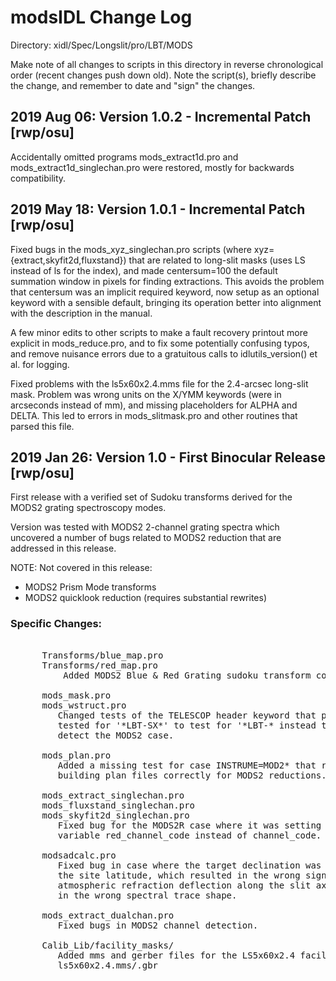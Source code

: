 # modsIDL Change Log

Directory: xidl/Spec/Longslit/pro/LBT/MODS

Make note of all changes to scripts in this directory in reverse
chronological order (recent changes push down old).  Note the
script(s), briefly describe the change, and remember to date and
"sign" the changes.

## 2019 Aug 06: Version 1.0.2 - Incremental Patch [rwp/osu]

Accidentally omitted programs mods_extract1d.pro and mods_extract1d_singlechan.pro were restored, mostly for
backwards compatibility.

## 2019 May 18: Version 1.0.1 - Incremental Patch [rwp/osu]

Fixed bugs in the mods_xyz_singlechan.pro scripts (where xyz={extract,skyfit2d,fluxstand}) that
are related to long-slit masks (uses LS instead of ls for the index),
and made centersum=100 the default summation window in pixels for finding extractions.  This avoids the problem
that centersum was an implicit required keyword, now setup as an optional keyword with a sensible default,
bringing its operation better into alignment with the description in the manual.

A few minor edits to other scripts to make a fault recovery printout more explicit in mods_reduce.pro, and
to fix some potentially confusing typos, and remove nuisance errors due to a gratuitous calls to idlutils_version()
et al. for logging.

Fixed problems with the ls5x60x2.4.mms file for the 2.4-arcsec long-slit mask.  Problem was wrong units on the
X/YMM keywords (were in arcseconds instead of mm), and missing placeholders for ALPHA and DELTA.  This led to errors
in mods_slitmask.pro and other routines that parsed this file.


## 2019 Jan 26: Version 1.0 - First Binocular Release [rwp/osu]

First release with a verified set of Sudoku transforms derived for
the MODS2 grating spectroscopy modes.

Version was tested with MODS2 2-channel grating spectra which
uncovered a number of bugs related to MODS2 reduction that are
addressed in this release.

NOTE: Not covered in this release:
 * MODS2 Prism Mode transforms
 * MODS2 quicklook reduction (requires substantial rewrites)

### Specific Changes:
<pre>    
      Transforms/blue_map.pro
      Transforms/red_map.pro
          Added MODS2 Blue & Red Grating sudoku transform coefficients

      mods_mask.pro
      mods_wstruct.pro
         Changed tests of the TELESCOP header keyword that previous
         tested for '*LBT-SX*' to test for '*LBT-* instead to properly
         detect the MODS2 case.

      mods_plan.pro
         Added a missing test for case INSTRUME=MOD2* that resulted in not
         building plan files correctly for MODS2 reductions.

      mods_extract_singlechan.pro 
      mods_fluxstand_singlechan.pro
      mods_skyfit2d_singlechan.pro
         Fixed bug for the MODS2R case where it was setting otherwise undefined
         variable red_channel_code instead of channel_code.

      modsadcalc.pro
         Fixed bug in case where the target declination was greater than
         the site latitude, which resulted in the wrong sign for the 
         atmospheric refraction deflection along the slit axis, resulting
         in the wrong spectral trace shape.

      mods_extract_dualchan.pro
         Fixed bugs in MODS2 channel detection.

      Calib_Lib/facility_masks/
         Added mms and gerber files for the LS5x60x2.4 facility slit mask:
         ls5x60x2.4.mms/.gbr 
</pre>
